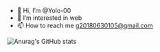 - 👋 Hi, I’m @Yolo-00
- 👀 I’m interested in web
- 📫 How to reach me g20180630105@gmail.com

![Anurag's GitHub stats](https://github-readme-stats.vercel.app/api?username=Yolo-00&show_icons=true&theme=default)
